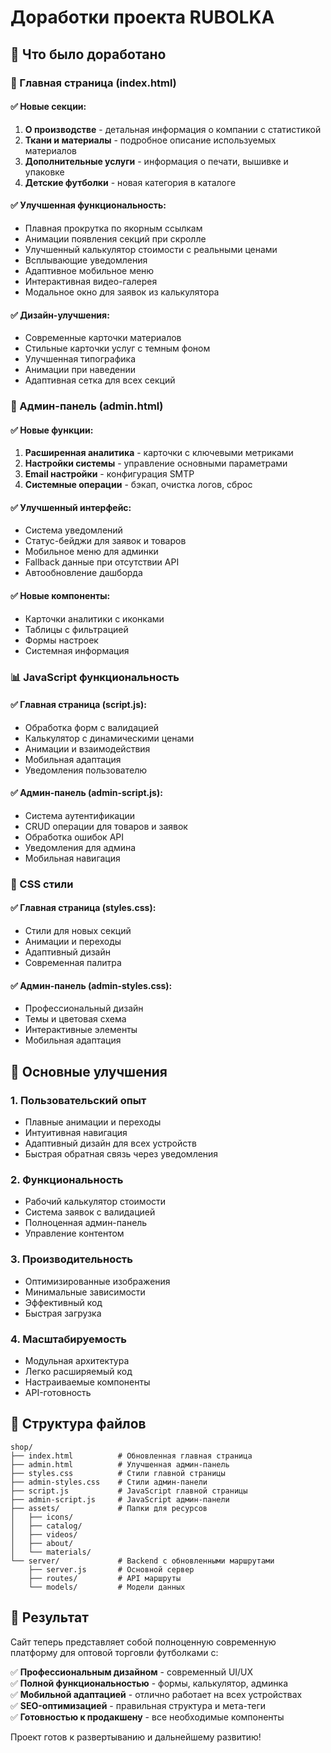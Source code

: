 # Доработки проекта RUBOLKA

## 🎯 Что было доработано

### 📱 Главная страница (index.html)

#### ✅ Новые секции:
1. **О производстве** - детальная информация о компании с статистикой
2. **Ткани и материалы** - подробное описание используемых материалов
3. **Дополнительные услуги** - информация о печати, вышивке и упаковке
4. **Детские футболки** - новая категория в каталоге

#### ✅ Улучшенная функциональность:
- Плавная прокрутка по якорным ссылкам
- Анимации появления секций при скролле
- Улучшенный калькулятор стоимости с реальными ценами
- Всплывающие уведомления
- Адаптивное мобильное меню
- Интерактивная видео-галерея
- Модальное окно для заявок из калькулятора

#### ✅ Дизайн-улучшения:
- Современные карточки материалов
- Стильные карточки услуг с темным фоном
- Улучшенная типографика
- Анимации при наведении
- Адаптивная сетка для всех секций

### 🔧 Админ-панель (admin.html)

#### ✅ Новые функции:
1. **Расширенная аналитика** - карточки с ключевыми метриками
2. **Настройки системы** - управление основными параметрами
3. **Email настройки** - конфигурация SMTP
4. **Системные операции** - бэкап, очистка логов, сброс

#### ✅ Улучшенный интерфейс:
- Система уведомлений
- Статус-бейджи для заявок и товаров
- Мобильное меню для админки
- Fallback данные при отсутствии API
- Автообновление дашборда

#### ✅ Новые компоненты:
- Карточки аналитики с иконками
- Таблицы с фильтрацией
- Формы настроек
- Системная информация

### 📊 JavaScript функциональность

#### ✅ Главная страница (script.js):
- Обработка форм с валидацией
- Калькулятор с динамическими ценами
- Анимации и взаимодействия
- Мобильная адаптация
- Уведомления пользователю

#### ✅ Админ-панель (admin-script.js):
- Система аутентификации
- CRUD операции для товаров и заявок
- Обработка ошибок API
- Уведомления для админа
- Мобильная навигация

### 🎨 CSS стили

#### ✅ Главная страница (styles.css):
- Стили для новых секций
- Анимации и переходы
- Адаптивный дизайн
- Современная палитра

#### ✅ Админ-панель (admin-styles.css):
- Профессиональный дизайн
- Темы и цветовая схема
- Интерактивные элементы
- Мобильная адаптация

## 🚀 Основные улучшения

### 1. Пользовательский опыт
- Плавные анимации и переходы
- Интуитивная навигация
- Адаптивный дизайн для всех устройств
- Быстрая обратная связь через уведомления

### 2. Функциональность
- Рабочий калькулятор стоимости
- Система заявок с валидацией
- Полноценная админ-панель
- Управление контентом

### 3. Производительность
- Оптимизированные изображения
- Минимальные зависимости
- Эффективный код
- Быстрая загрузка

### 4. Масштабируемость
- Модульная архитектура
- Легко расширяемый код
- Настраиваемые компоненты
- API-готовность

## 📁 Структура файлов

```
shop/
├── index.html          # Обновленная главная страница
├── admin.html          # Улучшенная админ-панель
├── styles.css          # Стили главной страницы
├── admin-styles.css    # Стили админ-панели
├── script.js           # JavaScript главной страницы
├── admin-script.js     # JavaScript админ-панели
├── assets/             # Папки для ресурсов
│   ├── icons/
│   ├── catalog/
│   ├── videos/
│   ├── about/
│   └── materials/
└── server/             # Backend с обновленными маршрутами
    ├── server.js       # Основной сервер
    ├── routes/         # API маршруты
    └── models/         # Модели данных
```

## 🎯 Результат

Сайт теперь представляет собой полноценную современную платформу для оптовой торговли футболками с:

✅ **Профессиональным дизайном** - современный UI/UX  
✅ **Полной функциональностью** - формы, калькулятор, админка  
✅ **Мобильной адаптацией** - отлично работает на всех устройствах  
✅ **SEO-оптимизацией** - правильная структура и мета-теги  
✅ **Готовностью к продакшену** - все необходимые компоненты  

Проект готов к развертыванию и дальнейшему развитию! 